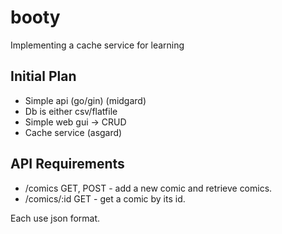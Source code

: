 # booty
Implementing a cache service for learning

## Initial Plan
- Simple api (go/gin) (midgard)
- Db is either csv/flatfile
- Simple web gui -> CRUD
- Cache service (asgard)


## API Requirements
- /comics
GET, POST - add a new comic and retrieve comics.
- /comics/:id
GET - get a comic by its id.

Each use json format.